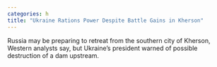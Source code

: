 ```yaml
---
categories: h
title: "Ukraine Rations Power Despite Battle Gains in Kherson"
---
```

Russia may be preparing to retreat from the southern city of Kherson, Western analysts say, but Ukraine’s president warned of possible destruction of a dam upstream.